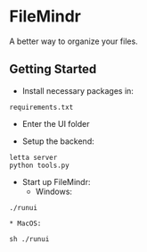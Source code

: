 # FileMindr

A better way to organize your files.

## Getting Started

* Install necessary packages in:
```
requirements.txt
```

* Enter the UI folder

* Setup the backend:
```
letta server
python tools.py
```

* Start up FileMindr:
    * Windows:
```
./runui
```
    * MacOS:
```
sh ./runui
```